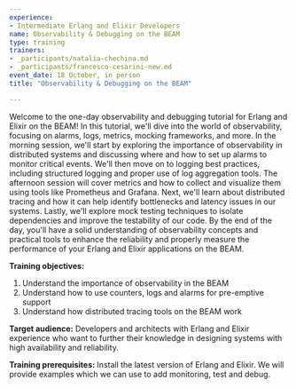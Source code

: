 ```yaml
---
experience:
- Intermediate Erlang and Elixir Developers
name: Observability & Debugging on the BEAM
type: training
trainers:
- _participants/natalia-chechina.md
- _participants/francesco-cesarini-new.md
event_date: 18 October, in person
title: "Observability & Debugging on the BEAM"

---
```

Welcome to the one-day observability and debugging tutorial for Erlang and Elixir on the BEAM! In this tutorial, we'll dive into the world of observability, focusing on alarms, logs, metrics, mocking frameworks, and more. In the morning session, we'll start by exploring the importance of observability in distributed systems and discussing where and how to set up alarms to monitor critical events. We'll then move on to logging best practices, including structured logging and proper use of log aggregation tools. The afternoon session will cover metrics and how to collect and visualize them using tools like Prometheus and Grafana. Next, we'll learn about distributed tracing and how it can help identify bottlenecks and latency issues in our systems. Lastly, we'll explore mock testing techniques to isolate dependencies and improve the testability of our code. By the end of the day, you'll have a solid understanding of observability concepts and practical tools to enhance the reliability and properly measure the performance of your Erlang and Elixir applications on the BEAM.

**Training objectives:**
1. Understand the importance of observability in the BEAM
2. Understand how to use counters, logs and alarms for pre-emptive support
3. Understand how distributed tracing tools on the BEAM work

**Target audience:**
Developers and architects with Erlang and Elixir experience who want to further their knowledge in designing systems with high availability and reliability.

**Training prerequisites:**
Install the latest version of Erlang and Elixir. We will provide examples which we can use to add monitoring, test and debug. 